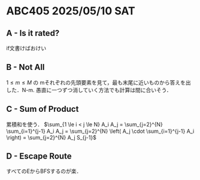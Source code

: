 # ABC405 2025/05/10 SAT

## A - Is it rated?

if文書けばおけい

## B -  Not All

$1 \leq m \leq M$ の mそれぞれの先頭要素を見て，最も末尾に近いものから答えを出した．N-m.
愚直に一つずつ消していく方法でも計算は間に合いそう．

## C - Sum of Product

累積和を使う．
$\sum_{1 \le i < j \le N} A_i A_j = \sum_{j=2}^{N} \sum_{i=1}^{j-1} A_i A_j = \sum_{j=2}^{N} \left( A_j \cdot \sum_{i=1}^{j-1} A_i \right) = \sum_{j=2}^{N} A_j S_{j-1}$

## D - Escape Route

すべてのEからBFSするのが楽．

